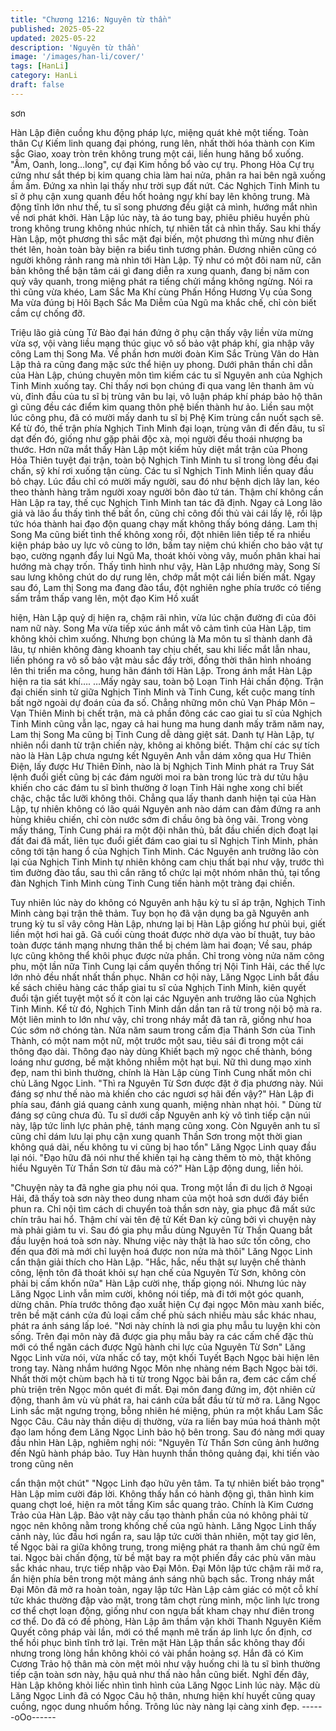```yaml
---
title: "Chương 1216: Nguyên từ thần"
published: 2025-05-22
updated: 2025-05-22
description: 'Nguyên từ thần'
image: '/images/han-li/cover/'
tags: [HanLi]
category: HanLi
draft: false
---
```


sơn

Hàn Lập điên cuồng khu động pháp lực, miệng quát khẻ một
tiếng.
Toàn thân Cự Kiếm linh quang đại phóng, rung lên, nhất thời hóa
thành con Kim sắc Giao, xoay tròn trên không trung một cái, liền
hung hăng bổ xuống.
"Ầm, Oanh, long…long", cự đại Kim hồng bổ vào cự trụ. Phong
Hỏa Cự trụ cứng như sắt thép bị kim quang chia làm hai nửa,
phân ra hai bên ngã xuống ầm ầm. Đứng xa nhìn lại thấy như trời
sụp đất nứt.
Các Nghịch Tinh Minh tu sĩ ở phụ cận xung quanh đều hốt hoảng
ngự khí bay lên không trung.
Mà động tĩnh lớn như thế, tu sĩ song phương đều giật cả mình,
hướng mắt nhìn về nơi phát khởi. Hàn Lập lúc này, tà áo tung
bay, phiêu phiêu huyền phù trong không trung không nhúc nhích,
tự nhiên tất cả nhìn thấy. Sau khi thấy Hàn Lập, một phương thì
sắc mặt đại biến, một phương thì mừng như điên thét lên, hoàn
toàn bày biện ra biểu tình tương phản.
Đương nhiên cũng có người không rảnh rang mà nhìn tới Hàn
Lập.
Tỷ như có một đôi nam nữ, căn bản không thể bận tâm cái gì
đang diễn ra xung quanh, đang bị năm con quỷ vây quanh, trong
miệng phát ra tiếng chửi mắng không ngừng. Nói ra thì cũng vừa
khéo, Lam Sắc Ma Khí cùng Phấn Hồng Hương Vụ của Song Ma
vừa đúng bị Hôi Bạch Sắc Ma Diễm của Ngũ ma khắc chế, chỉ
còn biết cầm cự chống đỡ.

Triệu lão giả cùng Tử Bào đại hán đứng ở phụ cận thấy vậy liền
vừa mừng vừa sợ, vội vàng liều mạng thúc giục vô số bảo vật
pháp khí, gia nhập vây công Lam thị Song Ma. Về phần hơn mười
đoàn Kim Sắc Trùng Vân do Hàn Lập thả ra cũng đang mặc sức
thể hiện uy phong.
Dưới phân thần chỉ dẫn của Hàn Lập, chúng chuyên môn tìm
kiếm các tu sĩ Nguyên anh của Nghịch Tinh Minh xuống tay. Chỉ
thấy nơi bọn chúng đi qua vang lên thanh âm vù vù, đỉnh đầu của
tu sĩ bị trùng vân bu lại, vô luận pháp khí pháp bảo hộ thân gì
cũng đều các điểm kim quang thôn phệ biến thành hư ảo. Liền
sau một lúc công phu, đã có mười mấy danh tu sĩ bị Phệ Kim
trùng cắn nuốt sạch sẽ.
Kể từ đó, thế trận phía Nghịch Tinh Minh đại loạn, trùng vân đi
đến đâu, tu sĩ dạt đến đó, giống như gặp phải độc xà, mọi người
đều thoái nhượng ba thước. Hơn nữa mắt thấy Hàn Lập một kiếm
hủy diệt mắt trận của Phong Hỏa Thiên tuyệt đại trận, toàn bộ
Nghịch Tinh Minh tu sĩ trong lòng đều đại chấn, sỹ khí rơi xuống
tận cùng.
Các tu sĩ Nghịch Tinh Minh liền quay đầu bỏ chạy.
Lúc đầu chỉ có mười mấy người, sau đó như bệnh dịch lây lan,
kéo theo thành hàng trăm người xoay người bôn đào tứ tán.
Thậm chí không cần Hàn Lập ra tay, thế cục Nghịch Tinh Minh tan
tác đã định. Ngay cả Long lão giả và lão ẩu thấy tình thế bất ổn,
cũng chỉ công đối thủ vài cái lấy lệ, rồi lập tức hóa thành hai đạo
độn quang chạy mất không thấy bóng dáng.
Lam thị Song Ma cũng biết tình thế không xong rồi, đột nhiên liên
tiếp tế ra nhiều kiện pháp bảo uy lực vô cùng to lớn, bấm tay niệm
chú khiến cho bảo vật tự bạo, cường ngạnh đẩy lui Ngũ Ma, thoát
khỏi vòng vây, muốn phân khai hai hướng mà chạy trốn. Thấy tình
hình như vậy, Hàn Lập nhướng mày, Song Sí sau lưng không
chút do dự rung lên, chớp mắt một cái liền biến mất.
Ngay sau đó, Lam thị Song ma đang đào tẩu, đột nghiên nghe
phía trước có tiếng sấm trầm thấp vang lên, một đạo Kim Hồ xuất

hiện, Hàn Lập quỷ dị hiện ra, chậm rãi nhìn, vừa lúc chặn đường
đi của đôi nam nữ này. Song Ma vừa tiếp xúc ánh mắt vô cảm
tình của Hàn Lập, tim không khỏi chìm xuống.
Nhưng bọn chúng là Ma môn tu sĩ thành danh đã lâu, tự nhiên
không đàng khoanh tay chịu chết, sau khi liếc mắt lẫn nhau, liến
phóng ra vô số bảo vật màu sắc đầy trời, đồng thời thân hình
nhoáng lên thi triển ma công, hung hãn đánh tới Hàn Lập.
Trong ánh mắt Hàn Lập hiện ra tia sát khí….
…Mấy ngày sau, toàn bộ Loạn Tinh Hải chấn động. Trận đại
chiến sinh tử giữa Nghịch Tinh Minh và Tinh Cung, kết cuộc mang
tính bất ngờ ngoài dự đoán của đa số. Chẳng những môn chủ
Vạn Pháp Môn – Vạn Thiên Minh bị chết trận, mà cả phần đông
các cao giai tu sĩ của Nghịch Tinh Minh cũng vẫn lạc, ngay cả hai
hung ma hung danh mấy trăm năm nay, Lam thị Song Ma cũng bị
Tinh Cung dễ dàng giệt sát.
Danh tự Hàn Lập, tự nhiên nổi danh từ trận chiến này, không ai
không biết. Thậm chí các sự tích nào là Hàn Lập chưa ngưng kết
Nguyên Anh vẫn dám xông qua Hư Thiên Điện, lấy được Hư
Thiên Đỉnh, nào là bị Nghịch Tinh Minh phát ra Truy Sát lệnh đuổi
giết cũng bị các đám người moi ra bàn trong lúc trà dư tửu hậu
khiến cho các đám tu sĩ bình thường ở loạn Tinh Hải nghe xong
chỉ biết chậc, chậc tắc lưỡi không thôi.
Chẳng qua lấy thanh danh hiện tại của Hàn Lập, tự nhiên không
có lão quái Nguyên anh nào dám can đảm đứng ra anh hùng
khiêu chiến, chỉ còn nước sớm đi chầu ông bà ông vãi. Trong
vòng mấy tháng, Tinh Cung phái ra một đội nhân thủ, bắt đầu
chiến dịch đoạt lại đất đai đã mất, liên tục đuổi giết đám cao giai
tu sĩ Nghịch Tinh Minh, phản công tới tận hang ổ của Nghịch Tinh
Minh.
Các Nguyên anh trưởng lão còn lại của Nghịch Tinh Minh tự
nhiên không cam chịu thất bại như vậy, trước thì tìm đường đào
tẩu, sau thì cắn răng tổ chức lại một nhóm nhân thủ, tại tổng đàn
Nghịch Tinh Minh cùng Tinh Cung tiến hành một tràng đại chiến.

Tuy nhiên lúc này do không có Nguyên anh hậu kỳ tu sĩ áp trận,
Nghịch Tinh Minh càng bại trận thê thảm. Tuy bọn họ đã vận dụng
ba gã Nguyên anh trung kỳ tu sĩ vây công Hàn Lập, nhưng lại bị
Hàn Lập giống hư phủi bụi, giết liền một hơi hai gã. Gã cuối cùng
thoát được nhờ dựa vào bí thuật, tuy bảo toàn được tánh mạng
nhưng thân thể bị chém làm hai đoạn; Về sau, pháp lực cũng
không thể khôi phục được nửa phần.
Chỉ trong vòng nửa năm công phu, một lần nữa Tinh Cung lại cầm
quyền thống trị Nội Tinh Hải, các thế lực lớn nhỏ đều nhất nhất
thần phục. Nhân cơ hội này, Lăng Ngọc Linh bắt đầu kế sách
chiêu hàng các thấp giai tu sĩ của Nghịch Tinh Minh, kiên quyết
đuổi tận giết tuyệt một số ít còn lại các Nguyên anh trưởng lão
của Nghịch Tinh Minh.
Kể từ đó, Nghịch Tinh Minh dần dần tan rã từ trong nội bộ mà ra.
Một liên minh to lớn như vậy, chỉ trong nháy mắt đã tan rã, giống
như hoa Cúc sớm nở chóng tàn. Nửa năm saum trong cấm địa
Thánh Sơn của Tinh Thành, có một nam một nữ, một trước một
sau, tiêu sái đi trong một cái thông đạo dài.
Thông đạo này dùng Khiết bạch mỹ ngọc chế thành, bóng loáng
như gương, bề mặt không nhiễm một hạt bụi. Nữ thì dung mạo
xinh đẹp, nam thì bình thường, chính là Hàn Lập cùng Tinh Cung
nhất môn chi chủ Lăng Ngọc Linh.
"Thì ra Nguyên Từ Sơn được đặt ở địa phương này. Núi đáng sợ
như thế nào mà khiến cho các ngươi sợ hãi đến vậy?" Hàn Lập đi
phía sau, đánh giá quang cảnh xung quanh, miệng nhàn nhạt hỏi.
" Dùng từ đáng sợ cũng chưa đủ. Tu sĩ dưới cấp Nguyên anh kỳ
vô tình tiếp cận núi này, lập tức linh lực phản phệ, tánh mạng
cũng xong. Còn Nguyên anh tu sĩ cũng chỉ dám lưu lại phụ cận
xung quanh Thần Sơn trong một thời gian không quá dài, nếu
không tu vi cũng bị hao tổn" Lăng Ngọc Linh quay đầu lại nói.
"Đạo hữu đã nói như thế khiến tại hạ càng thêm tò mò, thật không
hiểu Nguyên Từ Thần Sơn từ đâu mà có?" Hàn Lập động dung,
liền hỏi.

"Chuyện này ta đã nghe gia phụ nói qua. Trong một lần đi du lịch
ở Ngoại Hải, đã thấy toà sơn này theo dung nham của một hoả
sơn dưới đáy biển phun ra. Chỉ nội tìm cách di chuyển toà thần
sơn này, gia phục đã mất sức chín trâu hai hổ. Thậm chí vài tên
đệ tử Kết Đan kỳ cũng bởi vì chuyện này mà phải giảm tu vi. Sau
đó gia phụ mẫu dùng Nguyên Từ Thần Quang bắt đầu luyện hoá
toà sơn này. Nhưng việc này thật là hao sức tốn công, cho đến
qua đời mà mới chỉ luyện hoá được non nửa mà thôi" Lăng Ngọc
Linh cẩn thận giải thích cho Hàn Lập.
"Hắc, hắc, nếu thật sự luyện chế thành công, lệnh tôn đã thoát
khỏi sự hạn chế của Nguyên Từ Sơn, không còn phải bị cấm khốn
nữa" Hàn Lập cười nhẹ, thấp giọng nói.
Nhưng lúc này Lăng Ngọc Linh vẫn mỉm cười, không nói tiếp, mà
đi tới một góc quanh, dừng chân. Phía trước thông đạo xuất hiện
Cự đại ngọc Môn màu xanh biếc, trên bề mặt cánh cửa đủ loại
cấm chế phù sách nhiều màu sắc khác nhau, phát ra ánh sáng
lấp loé.
"Nơi này chính là nơi gia phụ mẫu tu luyện khi còn sống. Trên đại
môn này đã được gia phụ mẫu bày ra các cấm chế đặc thù mới có
thể ngăn cách được Ngũ hành chi lực của Nguyên Từ Sơn" Lăng
Ngọc Linh vừa nói, vừa nhấc cổ tay, một khối Tuyết Bạch Ngọc
bài hiện lên trong tay. Nàng nhắm hướng Ngọc Môn nhẹ nhàng
ném Bạch Ngọc bài tới.
Nhất thời một chùm bạch hà ti từ trong Ngọc bài bắn ra, đem các
cấm chế phù triện trên Ngọc môn quét đi mất. Đại môn đang
đứng im, đột nhiên cử động, thanh âm vù vù phát ra, hai cánh
cửa bắt đầu từ từ mở ra. Lăng Ngọc Linh sắc mặt ngưng trọng,
bỗng nhiên hé miệng, phún ra một khẩu Lam Sắc Ngọc Câu. Câu
này thần diệu dị thường, vừa ra liền bay múa hoá thành một đạo
lam hồng đem Lăng Ngọc Linh bảo hộ bên trong.
Sau đó nàng mới quay đầu nhìn Hàn Lập, nghiêm nghị nói:
"Nguyên Từ Thần Sơn cũng ảnh hưởng đến Ngũ hành pháp bảo.
Tuy Hàn huynh thần thông quảng đại, khi tiến vào trong cũng nên

cẩn thận một chút"
"Ngọc Linh đạo hữu yên tâm. Ta tự nhiên biết bảo trọng" Hàn Lập
mỉm cười đáp lời.
Không thấy hắn có hành động gì, thân hình kim quang chợt loé,
hiện ra môt tầng Kim sắc quang trảo. Chính là Kim Cương Trảo
của Hàn Lập. Bảo vật này cấu tạo thành phần của nó không phải
từ ngọc nên không nằm trong khống chế của ngũ hành. Lăng
Ngọc Linh thấy cảnh này, lúc đầu hơi ngẩn ra, sau lập tức cười
thản nhiên, một tay giơ lên, tế Ngọc bài ra giữa không trung, trong
miệng phát ra thanh âm chú ngữ êm tai.
Ngọc bài chấn động, từ bề mặt bay ra một phiến đầy các phù văn
màu sắc khác nhau, trực tiếp nhập vào Đại Môn. Đại Môn lập tức
chậm rãi mở ra, ẩn hiện phía bên trong một mảng ánh sáng nhũ
bạch sắc. Trong nháy mắt Đại Môn đã mở ra hoàn toàn, ngay lập
tức Hàn Lập cảm giác có một cỗ khí tức khác thường đập vào
mặt, trong tâm chợt rùng mình, mộc linh lực trong cơ thể chợt
loạn động, giống như con ngựa bất kham chạy như điên trong cơ
thể.
Do đã có đề phòng, Hàn Lập âm thầm vận khởi Thanh Nguyên
Kiếm Quyết công pháp vài lần, mới có thể mạnh mẽ trấn áp linh
lực ổn định, cơ thể hồi phục bình tĩnh trở lại. Trên mặt Hàn Lập
thần sắc không thay đổi nhưng trong lòng hắn không khỏi có vài
phần hoảng sợ. Hắn đã có Kim Cương Trảo hộ thân mà còn mệt
mỏi như vậy huống chi là tu sĩ bình thường tiếp cận toàn sơn này,
hậu quả như thấ nào hẳn cũng biết.
Nghĩ đến đây, Hàn Lập không khỏi liếc nhìn tình hình của Lăng
Ngọc Linh lúc này. Mặc dù Lăng Ngọc Linh đã có Ngọc Câu hộ
thân, nhưng hiện khí huyết cũng quay cuồng, ngọc dung nhuốm
hồng.
Trông lúc này nàng lại càng xinh đẹp.
------oOo------
